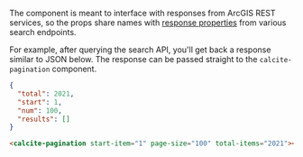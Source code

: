 The component is meant to interface with responses from ArcGIS REST services, so the props share names with [response properties](https://developers.arcgis.com/rest/users-groups-and-items/search.htm) from various search endpoints.

For example, after querying the search API, you'll get back a response similar to JSON below. The response can be passed straight to the `calcite-pagination` component.

```JSON
{
  "total": 2021,
  "start": 1,
  "num": 100,
  "results": []
}
```

```html
<calcite-pagination start-item="1" page-size="100" total-items="2021"></calcite-pagination>
```
